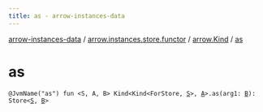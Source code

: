 ```yaml
---
title: as - arrow-instances-data
---
```


[arrow-instances-data](../../index.html) / [arrow.instances.store.functor](../index.html) / [arrow.Kind](index.html) / [as](./as.html)

# as

`@JvmName("as") fun <S, A, B> Kind<Kind<ForStore, `[`S`](as.html#S)`>, `[`A`](as.html#A)`>.as(arg1: `[`B`](as.html#B)`): Store<`[`S`](as.html#S)`, `[`B`](as.html#B)`>`